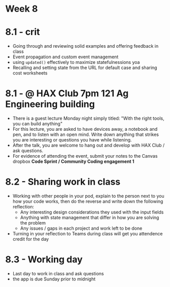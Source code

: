 # Week 8

# 8.1 - crit
- Going through and reviewing solid examples and offering feedback in class
- Event propagation and custom event management
- using `updated()` effectively to maximize statefulnessions yoa
- Recalling and setting state from the URL for default case and sharing cost worksheets

# 8.1 - @ HAX Club 7pm 121 Ag Engineering building
- There is a guest lecture Monday night simply titled: "With the right tools, you can build anything"
- For this lecture, you are asked to have devices away, a notebook and pen, and to listen with an open mind. Write down anything that strikes you are interesting or questions you have while listening.
- After the talk, you are welcome to hang out and develop with HAX Club / ask questions.
- For evidence of attending the event, submit your notes to the Canvas dropbox **Code Sprint / Community Coding engagement 1**

# 8.2 - Sharing work in class
- Working with other people in your pod, explain to the person next to you how your code works, then do the reverse and write down the following reflection:
  - Any interesting design considerations they used with the input fields
  - Anything with state management that differ in how you are solving the problem
  - Any issues / gaps in each project and work left to be done
- Turning in your reflection to Teams during class will get you attendence credit for the day

# 8.3 - Working day
- Last day to work in class and ask questions
- the app is due Sunday prior to midnight
